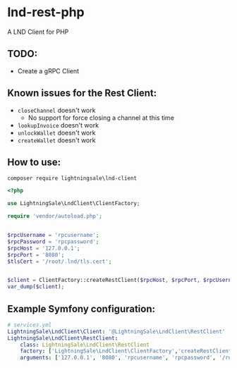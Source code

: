 # lnd-rest-php
A LND Client for PHP

## TODO:
- Create a gRPC Client

## Known issues for the Rest Client:
- `closeChannel` doesn't work
  - No support for force closing a channel at this time
- `lookupInvoice` doesn't work 
- `unlockWallet` doesn't work
- `createWallet` doesn't work

## How to use:

`composer require lightningsale\lnd-client`

```php
<?php

use LightningSale\LndClient\ClientFactory;

require 'vendor/autoload.php';


$rpcUsername = 'rpcusername';
$rpcPassword = 'rpcpassword';
$rpcHost = '127.0.0.1';
$rpcPort = '8080';
$tlsCert = '/root/.lnd/tls.cert';


$client = ClientFactory::createRestClient($rpcHost, $rpcPort, $rpcUsername, $rpcPassword, $tlsCert);
var_dump($client);
```

## Example Symfony configuration:
```yaml
# services.yml
LightningSale\LndClient\Client: '@LightningSale\LndClient\RestClient'
LightningSale\LndClient\RestClient:
    class: LightningSale\LndClient\RestClient
    factory: ['LightningSale\LndClient\ClientFactory','createRestClient']
    arguments: ['127.0.0.1', '8080', 'rpcusername', 'rpcpassword', '/root/.lnd/tls.cert']
```


